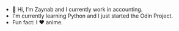 - 👋 Hi, I’m Zaynab and I currently work in accounting.
- I'm currently learning Python and I just started the Odin Project.
- Fun fact: I :heart: anime. 

<!---
ztaher/ztaher is a ✨ special ✨ repository because its `README.md` (this file) appears on your GitHub profile.
You can click the Preview link to take a look at your changes.
--->
